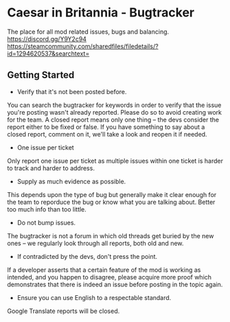 # Caesar in Britannia - Bugtracker

The place for all mod related issues, bugs and balancing.
https://discord.gg/Y9Y2c94
https://steamcommunity.com/sharedfiles/filedetails/?id=1294620537&searchtext=

## Getting Started

* Verify that it's not been posted before.

You can search the bugtracker for keywords in order to verify that the issue you're posting wasn't already reported. Please do so to avoid creating work for the team.
A closed report means only one thing – the devs consider the report either to be fixed or false. If you have something to say about a closed report, comment on it, we'll take a look and reopen it if needed.

* One issue per ticket

Only report one issue per ticket as multiple issues within one ticket is harder to track and harder to address.

* Supply as much evidence as possible.

This depends upon the type of bug but generally make it clear enough for the team to reporduce the bug or know what you are talking about. Better too much info than too little.

* Do not bump issues.

The bugtracker is not a forum in which old threads get buried by the new ones – we regularly look through all reports, both old and new. 

* If contradicted by the devs, don't press the point.

If a developer asserts that a certain feature of the mod is working as intended, and you happen to disagree, please acquire more proof which demonstrates that there is indeed an issue before posting in the topic again.

* Ensure you can use English to a respectable standard. 

Google Translate reports will be closed.
